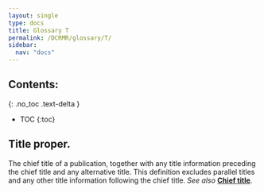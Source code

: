 ```yaml
---
layout: single
type: docs
title: Glossary T
permalink: /DCRMR/glossary/T/
sidebar:
  nav: "docs"
---
```


## Contents:
{: .no_toc .text-delta }

- TOC
{:toc}

## **Title proper**.
The chief title of a publication, together with any title information preceding the chief title and any alternative title.  This definition excludes parallel titles and any other title information following the chief title.  *See also* **[Chief title](/DCRMR/glossary/C/#chief-title)**.